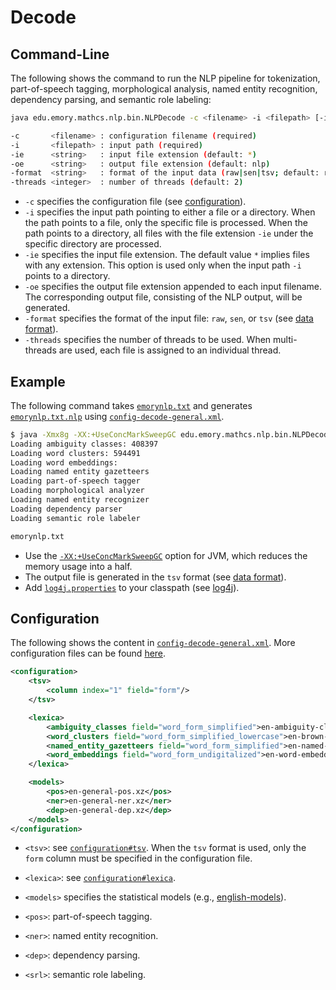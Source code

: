 # Decode

## Command-Line

The following shows the command to run the NLP pipeline for tokenization, part-of-speech tagging, morphological analysis, named entity recognition, dependency parsing, and semantic role labeling:

```bash
java edu.emory.mathcs.nlp.bin.NLPDecode -c <filename> -i <filepath> [-ie <string> -oe <string> -format <string> -threads <integer>]

-c       <filename> : configuration filename (required)
-i       <filepath> : input path (required)
-ie      <string>   : input file extension (default: *)
-oe      <string>   : output file extension (default: nlp)
-format  <string>   : format of the input data (raw|sen|tsv; default: raw)
-threads <integer>  : number of threads (default: 2)
```

* `-c` specifies the configuration file (see [configuration](#configuration)).
* `-i` specifies the input path pointing to either a file or a directory. When the path points to a file, only the specific file is processed. When the path points to a directory, all files with the file extension `-ie` under the specific directory are processed.
* `-ie` specifies the input file extension. The default value `*` implies files with any extension. This option is used only when the input path `-i` points to a directory.
* `-oe` specifies the output file extension appended to each input filename. The corresponding output file, consisting of the NLP output, will be generated.
* `-format` specifies the format of the input file: `raw`, `sen`, or `tsv` (see [data format](../supplements/data-format.md)).
* `-threads` specifies the number of threads to be used. When multi-threads are used, each file is assigned to an individual thread.

## Example

The following command takes [`emorynlp.txt`](../../src/main/resources/dat/emorynlp.txt) and generates [`emorynlp.txt.nlp`](../../src/main/resources/dat/emorynlp.txt.nlp) using [`config-decode-general.xml`](../../src/main/resources/configuration/config-decode-general.xml).

```bash
$ java -Xmx8g -XX:+UseConcMarkSweepGC edu.emory.mathcs.nlp.bin.NLPDecode -c config-decode-general.xml -i emorynlp.txt
Loading ambiguity classes: 408397
Loading word clusters: 594491
Loading word embeddings: 
Loading named entity gazetteers
Loading part-of-speech tagger
Loading morphological analyzer
Loading named entity recognizer
Loading dependency parser
Loading semantic role labeler

emorynlp.txt
```

* Use the [`-XX:+UseConcMarkSweepGC`](http://www.oracle.com/technetwork/java/tuning-139912.html) option for JVM, which reduces the memory usage into a half.
* The output file is generated in the `tsv` format (see [data format](../supplements/data-format.md#tab-separated-values-format)).
* Add [`log4j.properties`](../../src/main/resources/configuration/log4j.properties) to your classpath (see [log4j](http://logging.apache.org/log4j/)).

## Configuration

The following shows the content in [`config-decode-general.xml`](../../src/main/resources/configuration/config-decode-general.xml).  More configuration files can be found [here](../../src/main/resources/configuration/).

```xml
<configuration>
    <tsv>
        <column index="1" field="form"/>
    </tsv>

    <lexica>
        <ambiguity_classes field="word_form_simplified">en-ambiguity-classes-simplified.xz</ambiguity_classes>
        <word_clusters field="word_form_simplified_lowercase">en-brown-clusters-simplified-lowercase.xz</word_clusters>
        <named_entity_gazetteers field="word_form_simplified">en-named-entity-gazetteers-simplified.xz</named_entity_gazetteers>
        <word_embeddings field="word_form_undigitalized">en-word-embeddings-undigitalized.xz</word_embeddings>
    </lexica>

    <models>
    	<pos>en-general-pos.xz</pos>
    	<ner>en-general-ner.xz</ner>
    	<dep>en-general-dep.xz</dep>
    </models>
</configuration>
```

* `<tsv>`: see [`configuration#tsv`](train.md#configuration). When the `tsv` format is used, only the `form` column must be specified in the configuration file.

* `<lexica>`: see [`configuration#lexica`](train.md#configuration).

* `<models>` specifies the statistical models (e.g., [english-models](../supplements/english-models.md)).
 * `<pos>`: part-of-speech tagging.
 * `<ner>`: named entity recognition.
 * `<dep>`: dependency parsing.
 * `<srl>`: semantic role labeling.

